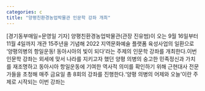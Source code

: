 ```yaml
---
categories: c
title: "양평친환경농업박물관 인문학 강좌 개최"
---
```

[경기동부매일=문영일 기자] 양평친환경농업박물관(관장 진유범)이 오는 9월 16일부터 11월 4일까지 개관 15주년을 기념해 2022 지역문화예술 플랫폼 육성사업의 일환으로 ‘양평의병의 항일운동! 동아시아의 빛이 되다’라는 주제의 인문학 강좌를 개최한다.이번 인문학 강좌는 외세에 맞서 나라를 지키고자 했던 양평 의병의 숭고한 민족정신과 가치를 재조명하고 동아시아 항일운동에 기여한 역사적 의미를 확인하기 위해 근현대사 전문가들을 초청해 매주 금요일 총 8회의 강좌를 진행한다.‘양평 의병의 어제와 오늘’이란 주제로 시작되는 이번 강좌는